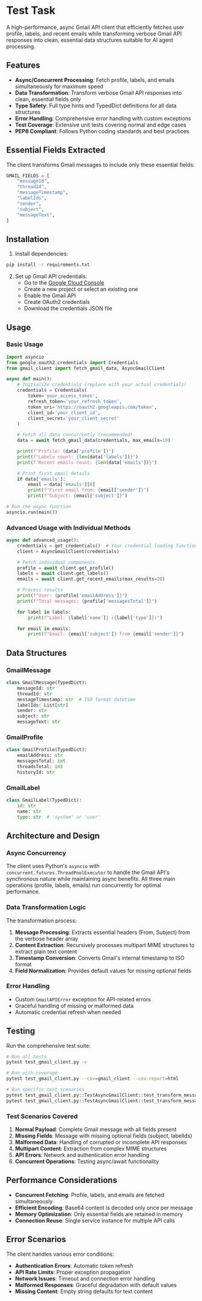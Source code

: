 # Test Task

A high-performance, async Gmail API client that efficiently fetches user profile, labels, and recent emails while transforming verbose Gmail API responses into clean, essential data structures suitable for AI agent processing.

## Features

- **Async/Concurrent Processing**: Fetch profile, labels, and emails simultaneously for maximum speed
- **Data Transformation**: Transform verbose Gmail API responses into clean, essential fields only
- **Type Safety**: Full type hints and TypedDict definitions for all data structures
- **Error Handling**: Comprehensive error handling with custom exceptions
- **Test Coverage**: Extensive unit tests covering normal and edge cases
- **PEP8 Compliant**: Follows Python coding standards and best practices

## Essential Fields Extracted

The client transforms Gmail messages to include only these essential fields:

```python
GMAIL_FIELDS = [
    "messageId",
    "threadId",
    "messageTimestamp",
    "labelIds",
    "sender",
    "subject",
    "messageText",
]
```

## Installation

1. Install dependencies:

```bash
pip install -r requirements.txt
```

2. Set up Gmail API credentials:
   - Go to the [Google Cloud Console](https://console.cloud.google.com/)
   - Create a new project or select an existing one
   - Enable the Gmail API
   - Create OAuth2 credentials
   - Download the credentials JSON file

## Usage

### Basic Usage

```python
import asyncio
from google.oauth2.credentials import Credentials
from gmail_client import fetch_gmail_data, AsyncGmailClient

async def main():
    # Initialize credentials (replace with your actual credentials)
    credentials = Credentials(
        token='your_access_token',
        refresh_token='your_refresh_token',
        token_uri='https://oauth2.googleapis.com/token',
        client_id='your_client_id',
        client_secret='your_client_secret'
    )

    # Fetch all data concurrently (recommended)
    data = await fetch_gmail_data(credentials, max_emails=10)

    print(f"Profile: {data['profile']}")
    print(f"Labels count: {len(data['labels'])}")
    print(f"Recent emails count: {len(data['emails'])}")

    # Print first email details
    if data['emails']:
        email = data['emails'][0]
        print(f"First email from: {email['sender']}")
        print(f"Subject: {email['subject']}")

# Run the async function
asyncio.run(main())
```

### Advanced Usage with Individual Methods

```python
async def advanced_usage():
    credentials = get_credentials()  # Your credential loading function
    client = AsyncGmailClient(credentials)

    # Fetch individual components
    profile = await client.get_profile()
    labels = await client.get_labels()
    emails = await client.get_recent_emails(max_results=20)

    # Process results
    print(f"User: {profile['emailAddress']}")
    print(f"Total messages: {profile['messagesTotal']}")

    for label in labels:
        print(f"Label: {label['name']} ({label['type']})")

    for email in emails:
        print(f"Email: {email['subject']} from {email['sender']}")
```

## Data Structures

### GmailMessage

```python
class GmailMessage(TypedDict):
    messageId: str
    threadId: str
    messageTimestamp: str  # ISO format datetime
    labelIds: List[str]
    sender: str
    subject: str
    messageText: str
```

### GmailProfile

```python
class GmailProfile(TypedDict):
    emailAddress: str
    messagesTotal: int
    threadsTotal: int
    historyId: str
```

### GmailLabel

```python
class GmailLabel(TypedDict):
    id: str
    name: str
    type: str  # 'system' or 'user'
```

## Architecture and Design

### Async Concurrency

The client uses Python's `asyncio` with `concurrent.futures.ThreadPoolExecutor` to handle the Gmail API's synchronous nature while maintaining async benefits. All three main operations (profile, labels, emails) run concurrently for optimal performance.

### Data Transformation Logic

The transformation process:

1. **Message Processing**: Extracts essential headers (From, Subject) from the verbose header array
2. **Content Extraction**: Recursively processes multipart MIME structures to extract plain text content
3. **Timestamp Conversion**: Converts Gmail's internal timestamp to ISO format
4. **Field Normalization**: Provides default values for missing optional fields

### Error Handling

- Custom `GmailAPIError` exception for API-related errors
- Graceful handling of missing or malformed data
- Automatic credential refresh when needed

## Testing

Run the comprehensive test suite:

```bash
# Run all tests
pytest test_gmail_client.py -v

# Run with coverage
pytest test_gmail_client.py --cov=gmail_client --cov-report=html

# Run specific test scenarios
pytest test_gmail_client.py::TestAsyncGmailClient::test_transform_message_complete -v
pytest test_gmail_client.py::TestAsyncGmailClient::test_transform_message_incomplete -v
```

### Test Scenarios Covered

1. **Normal Payload**: Complete Gmail message with all fields present
2. **Missing Fields**: Message with missing optional fields (subject, labelIds)
3. **Malformed Data**: Handling of corrupted or incomplete API responses
4. **Multipart Content**: Extraction from complex MIME structures
5. **API Errors**: Network and authentication error handling
6. **Concurrent Operations**: Testing async/await functionality

## Performance Considerations

- **Concurrent Fetching**: Profile, labels, and emails are fetched simultaneously
- **Efficient Encoding**: Base64 content is decoded only once per message
- **Memory Optimization**: Only essential fields are retained in memory
- **Connection Reuse**: Single service instance for multiple API calls

## Error Scenarios

The client handles various error conditions:

- **Authentication Errors**: Automatic token refresh
- **API Rate Limits**: Proper exception propagation
- **Network Issues**: Timeout and connection error handling
- **Malformed Responses**: Graceful degradation with default values
- **Missing Content**: Empty string defaults for text content
